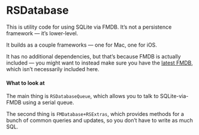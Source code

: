 # RSDatabase
This is utility code for using SQLite via FMDB. It’s not a persistence framework — it’s lower-level.

It builds as a couple frameworks — one for Mac, one for iOS.

It has no additional dependencies, but that’s because FMDB is actually included — you might want to instead make sure you have the [latest FMDB](https://github.com/ccgus/fmdb), which isn’t necessarily included here.

#### What to look at

The main thing is `RSDatabaseQueue`, which allows you to talk to SQLite-via-FMDB using a serial queue.

The second thing is `FMDatabase+RSExtras`, which provides methods for a bunch of common queries and updates, so you don’t have to write as much SQL.
